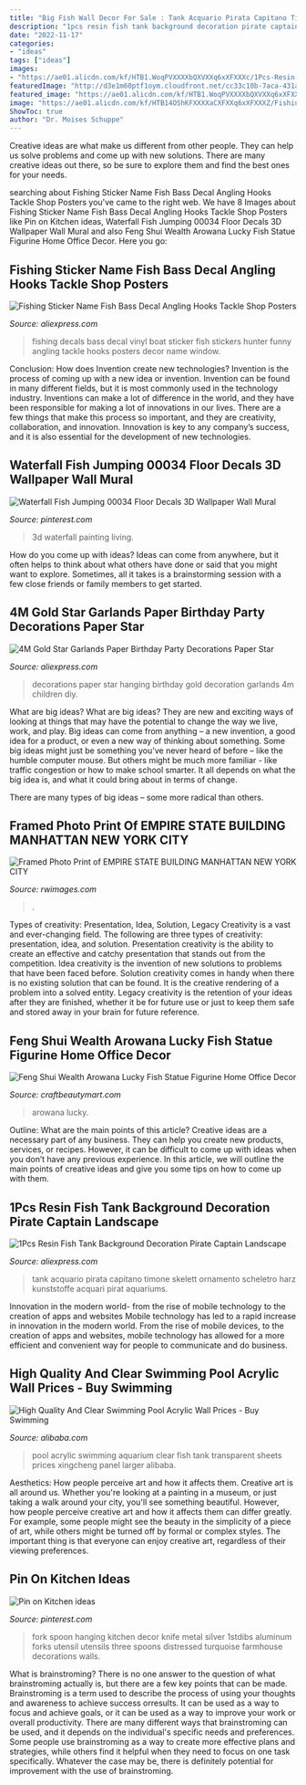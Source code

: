 ```yaml
---
title: "Big Fish Wall Decor For Sale : Tank Acquario Pirata Capitano Timone Skelett Ornamento Scheletro Harz Kunststoffe Acquari Pirat Aquariums"
description: "1pcs resin fish tank background decoration pirate captain landscape"
date: "2022-11-17"
categories:
- "ideas"
tags: ["ideas"]
images:
- "https://ae01.alicdn.com/kf/HTB1.WoqPVXXXXbQXVXXq6xXFXXXc/1Pcs-Resin-Fish-Tank-Background-Decoration-Pirate-Captain-Landscape-Skeleton-On-Wheel-Aquarium-Ornaments-Supplies.jpg"
featuredImage: "http://d3e1m60ptf1oym.cloudfront.net/cc33c10b-7aca-431a-8b0f-317d365e6e65/1606261937_X_NEW_YORK_CITY_xgaplus.jpg"
featured_image: "https://ae01.alicdn.com/kf/HTB1.WoqPVXXXXbQXVXXq6xXFXXXc/1Pcs-Resin-Fish-Tank-Background-Decoration-Pirate-Captain-Landscape-Skeleton-On-Wheel-Aquarium-Ornaments-Supplies.jpg"
image: "https://ae01.alicdn.com/kf/HTB14OShKFXXXXaCXFXXq6xXFXXXZ/Fishing-Sticker-Name-Fish-Bass-Decal-Angling-Hooks-Tackle-Shop-Posters-Vinyl-Wall-Decals-Hunter-Decor.jpg"
ShowToc: true
author: "Dr. Moises Schuppe"
---
```



Creative ideas are what make us different from other people. They can help us solve problems and come up with new solutions. There are many creative ideas out there, so be sure to explore them and find the best ones for your needs.

	

		
searching about Fishing Sticker Name Fish Bass Decal Angling Hooks Tackle Shop Posters you've came to the right web. We have 8 Images about Fishing Sticker Name Fish Bass Decal Angling Hooks Tackle Shop Posters like Pin on Kitchen ideas, Waterfall Fish Jumping 00034 Floor Decals 3D Wallpaper Wall Mural and also Feng Shui Wealth Arowana Lucky Fish Statue Figurine Home Office Decor. Here you go:
		
    
## Fishing Sticker Name Fish Bass Decal Angling Hooks Tackle Shop Posters

<img loading=lazy src="https://ae01.alicdn.com/kf/HTB14OShKFXXXXaCXFXXq6xXFXXXZ/Fishing-Sticker-Name-Fish-Bass-Decal-Angling-Hooks-Tackle-Shop-Posters-Vinyl-Wall-Decals-Hunter-Decor.jpg" onerror="this.onerror=null;this.src='https://tse3.mm.bing.net/th?id=OIP.UDJypQSvnh7nunHjqQwcxQHaHa&amp;pid=15.1';" alt="Fishing Sticker Name Fish Bass Decal Angling Hooks Tackle Shop Posters">

_Source: aliexpress.com_

>fishing decals bass decal vinyl boat sticker fish stickers hunter funny angling tackle hooks posters decor name window. 

	

Conclusion: How does Invention create new technologies?
Invention is the process of coming up with a new idea or invention. Invention can be found in many different fields, but it is most commonly used in the technology industry. Inventions can make a lot of difference in the world, and they have been responsible for making a lot of innovations in our lives. There are a few things that make this process so important, and they are creativity, collaboration, and innovation. Innovation is key to any company’s success, and it is also essential for the development of new technologies.

    
## Waterfall Fish Jumping 00034 Floor Decals 3D Wallpaper Wall Mural

<img loading=lazy src="https://i.pinimg.com/736x/b3/e9/ab/b3e9abe9dd7e1029e6c247fa988421fb--floor-painting-office-gifts.jpg?b=t" onerror="this.onerror=null;this.src='https://tse4.mm.bing.net/th?id=OIP.tQeus3s2J1g1SdmY9jjkjQHaJ7&amp;pid=15.1';" alt="Waterfall Fish Jumping 00034 Floor Decals 3D Wallpaper Wall Mural">

_Source: pinterest.com_

>3d waterfall painting living. 

	

How do you come up with ideas?
Ideas can come from anywhere, but it often helps to think about what others have done or said that you might want to explore. Sometimes, all it takes is a brainstorming session with a few close friends or family members to get started.

    
## 4M Gold Star Garlands Paper Birthday Party Decorations Paper Star

<img loading=lazy src="https://ae01.alicdn.com/kf/HTB1FSu2KVXXXXbrXXXXq6xXFXXXi/4M-Gold-Star-Garlands-Paper-Birthday-Party-Decorations-Paper-Star-Hanging-Garlands-Wedding-Children-Room-Wall.jpg" onerror="this.onerror=null;this.src='https://tse2.mm.bing.net/th?id=OIP.70Mv2RAWzFwVULUY78iEMgHaHa&amp;pid=15.1';" alt="4M Gold Star Garlands Paper Birthday Party Decorations Paper Star">

_Source: aliexpress.com_

>decorations paper star hanging birthday gold decoration garlands 4m children diy. 

	

What are big ideas?
What are big ideas? They are new and exciting ways of looking at things that may have the potential to change the way we live, work, and play. Big ideas can come from anything – a new invention, a good idea for a product, or even a new way of thinking about something.
Some big ideas might just be something you've never heard of before – like the humble computer mouse. But others might be much more familiar - like traffic congestion or how to make school smarter. It all depends on what the big idea is, and what it could bring about in terms of change.

There are many types of big ideas – some more radical than others.

    
## Framed Photo Print Of EMPIRE STATE BUILDING MANHATTAN NEW YORK CITY

<img loading=lazy src="http://d3e1m60ptf1oym.cloudfront.net/cc33c10b-7aca-431a-8b0f-317d365e6e65/1606261937_X_NEW_YORK_CITY_xgaplus.jpg" onerror="this.onerror=null;this.src='https://tse2.mm.bing.net/th?id=OIP.kRVZ5Q5jATSX4E2bM8mfIgHaLH&amp;pid=15.1';" alt="Framed Photo Print of EMPIRE STATE BUILDING MANHATTAN NEW YORK CITY">

_Source: rwimages.com_

>. 

	

Types of creativity: Presentation, Idea, Solution, Legacy
Creativity is a vast and ever-changing field. The following are three types of creativity: presentation, idea, and solution. Presentation creativity is the ability to create an effective and catchy presentation that stands out from the competition. Idea creativity is the invention of new solutions to problems that have been faced before. Solution creativity comes in handy when there is no existing solution that can be found. It is the creative rendering of a problem into a solved entity. Legacy creativity is the retention of your ideas after they are finished, whether it be for future use or just to keep them safe and stored away in your brain for future reference.

    
## Feng Shui Wealth Arowana Lucky Fish Statue Figurine Home Office Decor

<img loading=lazy src="https://craftbeautymart.com/wp-content/uploads/2020/01/91F21ml4fJL._AC_SL1500_.jpg" onerror="this.onerror=null;this.src='https://tse1.mm.bing.net/th?id=OIP.WRdGNDNQPPQVbfON78f_OAHaFW&amp;pid=15.1';" alt="Feng Shui Wealth Arowana Lucky Fish Statue Figurine Home Office Decor">

_Source: craftbeautymart.com_

>arowana lucky. 

	

Outline: What are the main points of this article?
Creative ideas are a necessary part of any business. They can help you create new products, services, or recipes. However, it can be difficult to come up with ideas when you don’t have any previous experience. In this article, we will outline the main points of creative ideas and give you some tips on how to come up with them.

    
## 1Pcs Resin Fish Tank Background Decoration Pirate Captain Landscape

<img loading=lazy src="https://ae01.alicdn.com/kf/HTB1.WoqPVXXXXbQXVXXq6xXFXXXc/1Pcs-Resin-Fish-Tank-Background-Decoration-Pirate-Captain-Landscape-Skeleton-On-Wheel-Aquarium-Ornaments-Supplies.jpg" onerror="this.onerror=null;this.src='https://tse4.mm.bing.net/th?id=OIP.aO00Qq6Dxcg8V17zxlzU8QD6D6&amp;pid=15.1';" alt="1Pcs Resin Fish Tank Background Decoration Pirate Captain Landscape">

_Source: aliexpress.com_

>tank acquario pirata capitano timone skelett ornamento scheletro harz kunststoffe acquari pirat aquariums. 

	

Innovation in the modern world- from the rise of mobile technology to the creation of apps and websites
Mobile technology has led to a rapid increase in innovation in the modern world. From the rise of mobile devices, to the creation of apps and websites, mobile technology has allowed for a more efficient and convenient way for people to communicate and do business.

    
## High Quality And Clear Swimming Pool Acrylic Wall Prices - Buy Swimming

<img loading=lazy src="https://sc02.alicdn.com/kf/HTB1aBq7Qr2pK1RjSZFsq6yNlXXah/200157095/HTB1aBq7Qr2pK1RjSZFsq6yNlXXah.jpg" onerror="this.onerror=null;this.src='https://tse1.mm.bing.net/th?id=OIP.xK_ZLFSZIh-VLrTIXWhnugHaHa&amp;pid=15.1';" alt="High Quality And Clear Swimming Pool Acrylic Wall Prices - Buy Swimming">

_Source: alibaba.com_

>pool acrylic swimming aquarium clear fish tank transparent sheets prices xingcheng panel larger alibaba. 

	

Aesthetics: How people perceive art and how it affects them.
Creative art is all around us. Whether you're looking at a painting in a museum, or just taking a walk around your city, you'll see something beautiful. However, how people perceive creative art and how it affects them can differ greatly. For example, some people might see the beauty in the simplicity of a piece of art, while others might be turned off by formal or complex styles. The important thing is that everyone can enjoy creative art, regardless of their viewing preferences.

    
## Pin On Kitchen Ideas

<img loading=lazy src="https://i.pinimg.com/736x/fd/a3/0e/fda30edf844606423f456b5bc029343b--kitchen-art-kitchen-ideas.jpg" onerror="this.onerror=null;this.src='https://tse4.mm.bing.net/th?id=OIP.uNpycTPXWBnj7ntkE7onsAHaLF&amp;pid=15.1';" alt="Pin on Kitchen ideas">

_Source: pinterest.com_

>fork spoon hanging kitchen decor knife metal silver 1stdibs aluminum forks utensil utensils three spoons distressed turquoise farmhouse decorations walls. 

	

What is brainstroming?
There is no one answer to the question of what brainstroming actually is, but there are a few key points that can be made. Brainstroming is a term used to describe the process of using your thoughts and awareness to achieve success orresults. It can be used as a way to focus and achieve goals, or it can be used as a way to improve your work or overall productivity. There are many different ways that brainstroming can be used, and it depends on the individual's specific needs and preferences. Some people use brainstroming as a way to create more effective plans and strategies, while others find it helpful when they need to focus on one task specifically. Whatever the case may be, there is definitely potential for improvement with the use of brainstroming.


